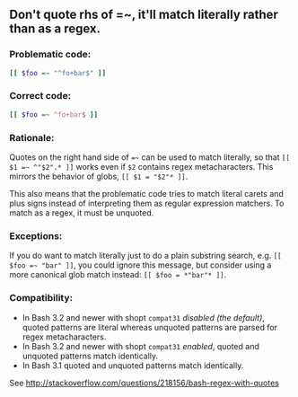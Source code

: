 ## Don't quote rhs of =~, it'll match literally rather than as a regex.

### Problematic code:

```sh
[[ $foo =~ "^fo+bar$" ]]
```

### Correct code:

```sh
[[ $foo =~ ^fo+bar$ ]]
```

### Rationale:

Quotes on the right hand side of `=~` can be used to match literally, so that `[[ $1 =~ ^"$2".* ]]` works even if `$2` contains regex metacharacters. This mirrors the behavior of globs, `[[ $1 = "$2"* ]]`.

This also means that the problematic code tries to match literal carets and plus signs instead of interpreting them as regular expression matchers.  To match as a regex, it must be unquoted.

### Exceptions:

If you do want to match literally just to do a plain substring search, e.g. `[[ $foo =~ "bar" ]]`, you could ignore this message, but consider using a more canonical glob match instead: `[[ $foo = *"bar"* ]]`.

### Compatibility:

* In Bash 3.2 and newer with shopt `compat31` *disabled (the default)*, quoted patterns are literal whereas unquoted patterns are parsed for regex metacharacters.
* In Bash 3.2 and newer with shopt `compat31` *enabled*, quoted and unquoted patterns match identically.
* In Bash 3.1 quoted and unquoted patterns match identically.

See http://stackoverflow.com/questions/218156/bash-regex-with-quotes
